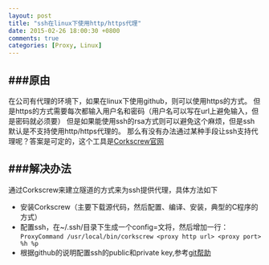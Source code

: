 ```yaml
---
layout: post
title: "ssh在linux下使用http/https代理"
date: 2015-02-26 18:00:30 +0800
comments: true
categories: [Proxy, Linux]
---
```


###原由
---
在公司有代理的环境下，如果在linux下使用github，则可以使用https的方式。
但是https的方式需要每次都输入用户名和密码（用户名可以写在url上避免输入，但是密码就必须要）
但是如果能使用ssh的rsa方式则可以避免这个麻烦，但是ssh默认是不支持使用http/https代理的。
那么有没有办法通过某种手段让ssh支持代理呢？答案是可定的，这个工具是[Corkscrew官网](http://www.agroman.net/corkscrew/)

###解决办法
---

通过Corkscrew来建立隧道的方式来为ssh提供代理，具体方法如下 

- 安装Corkscrew（主要下载源代码，然后配置、编译、安装，典型的C程序的方式）
- 配置ssh，在~/.ssh/目录下生成一个config=文将，然后增加一行：`ProxyCommand /usr/local/bin/corkscrew <proxy http url> <proxy port> %h %p`
- 根据github的说明配置ssh的public和private key,参考[git帮助](https://help.github.com/articles/generating-ssh-keys/#platform-linux)


